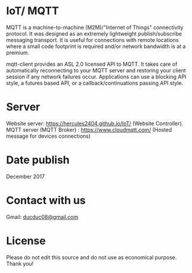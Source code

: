 # IoT/ MQTT

MQTT is a machine-to-machine (M2M)/"Internet of Things" connectivity protocol. It was designed as an extremely lightweight publish/subscribe messaging transport. It is useful for connections with remote locations where a small code footprint is required and/or network bandwidth is at a premium.

mqtt-client provides an ASL 2.0 licensed API to MQTT. It takes care of automatically reconnecting to your MQTT server and restoring your client session if any network failures occur. Applications can use a blocking API style, a futures based API, or a callback/continuations passing API style.



# Server

Website server: https://hercules2404.github.io/IoT/ (Website Controller).
MQTT server (MQTT Broker) : https://www.cloudmqtt.com/ (Hosted message for devices connections)




# Date publish

December 2017



# Contact with us

Gmail: ducduc08@gmail.com



# License

Please do not edit this source and do not use as economical purpose. Thank you!


